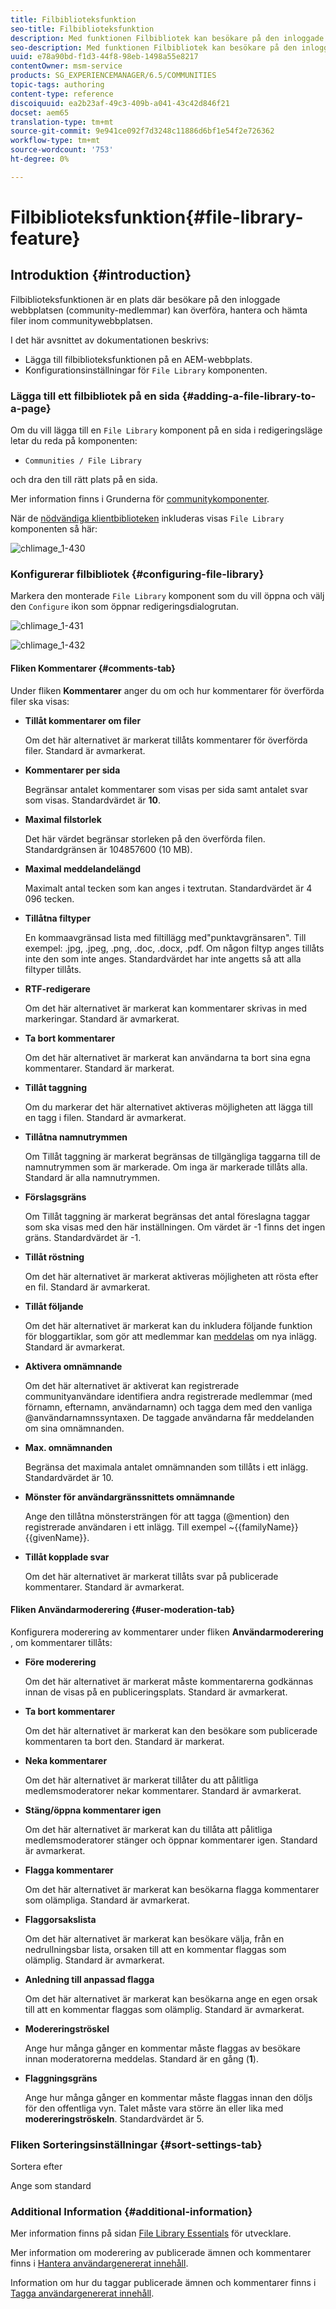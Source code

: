 ```yaml
---
title: Filbiblioteksfunktion
seo-title: Filbiblioteksfunktion
description: Med funktionen Filbibliotek kan besökare på den inloggade webbplatsen överföra, hantera och hämta filer
seo-description: Med funktionen Filbibliotek kan besökare på den inloggade webbplatsen överföra, hantera och hämta filer
uuid: e78a90bd-f1d3-44f8-98eb-1498a55e8217
contentOwner: msm-service
products: SG_EXPERIENCEMANAGER/6.5/COMMUNITIES
topic-tags: authoring
content-type: reference
discoiquuid: ea2b23af-49c3-409b-a041-43c42d846f21
docset: aem65
translation-type: tm+mt
source-git-commit: 9e941ce092f7d3248c11886d6bf1e54f2e726362
workflow-type: tm+mt
source-wordcount: '753'
ht-degree: 0%

---
```



# Filbiblioteksfunktion{#file-library-feature}

## Introduktion {#introduction}

Filbiblioteksfunktionen är en plats där besökare på den inloggade webbplatsen (community-medlemmar) kan överföra, hantera och hämta filer inom communitywebbplatsen.

I det här avsnittet av dokumentationen beskrivs:

* Lägga till filbiblioteksfunktionen på en AEM-webbplats.
* Konfigurationsinställningar för `File Library` komponenten.

### Lägga till ett filbibliotek på en sida {#adding-a-file-library-to-a-page}

Om du vill lägga till en `File Library` komponent på en sida i redigeringsläge letar du reda på komponenten:

* `Communities / File Library`

och dra den till rätt plats på en sida.

Mer information finns i Grunderna för [communitykomponenter](/help/communities/basics.md).

När de [nödvändiga klientbiblioteken](/help/communities/essentials-file-library.md#essentials-for-client-side) inkluderas visas `File Library` komponenten så här:

![chlimage_1-430](assets/chlimage_1-430.png)

### Konfigurerar filbibliotek {#configuring-file-library}

Markera den monterade `File Library` komponent som du vill öppna och välj den `Configure` ikon som öppnar redigeringsdialogrutan.

![chlimage_1-431](assets/chlimage_1-431.png)

![chlimage_1-432](assets/chlimage_1-432.png)

#### Fliken Kommentarer {#comments-tab}

Under fliken **Kommentarer** anger du om och hur kommentarer för överförda filer ska visas:

* **Tillåt kommentarer om filer**

   Om det här alternativet är markerat tillåts kommentarer för överförda filer. Standard är avmarkerat.

* **Kommentarer per sida**

   Begränsar antalet kommentarer som visas per sida samt antalet svar som visas. Standardvärdet är **10**.

* **Maximal filstorlek**

   Det här värdet begränsar storleken på den överförda filen. Standardgränsen är 104857600 (10 MB).

* **Maximal meddelandelängd**

   Maximalt antal tecken som kan anges i textrutan. Standardvärdet är 4 096 tecken.

* **Tillåtna filtyper**

   En kommaavgränsad lista med filtillägg med&quot;punktavgränsaren&quot;. Till exempel: .jpg, .jpeg, .png, .doc, .docx, .pdf. Om någon filtyp anges tillåts inte den som inte anges. Standardvärdet har inte angetts så att alla filtyper tillåts.

* **RTF-redigerare**

   Om det här alternativet är markerat kan kommentarer skrivas in med markeringar. Standard är avmarkerat.

* **Ta bort kommentarer**

   Om det här alternativet är markerat kan användarna ta bort sina egna kommentarer. Standard är markerat.

* **Tillåt taggning**

   Om du markerar det här alternativet aktiveras möjligheten att lägga till en tagg i filen. Standard är avmarkerat.

* **Tillåtna namnutrymmen**

   Om Tillåt taggning är markerat begränsas de tillgängliga taggarna till de namnutrymmen som är markerade. Om inga är markerade tillåts alla. Standard är alla namnutrymmen.

* **Förslagsgräns**

   Om Tillåt taggning är markerat begränsas det antal föreslagna taggar som ska visas med den här inställningen. Om värdet är -1 finns det ingen gräns. Standardvärdet är -1.

* **Tillåt röstning**

   Om det här alternativet är markerat aktiveras möjligheten att rösta efter en fil. Standard är avmarkerat.

* **Tillåt följande**

   Om det här alternativet är markerat kan du inkludera följande funktion för bloggartiklar, som gör att medlemmar kan [meddelas](/help/communities/notifications.md) om nya inlägg. Standard är avmarkerat.

* **Aktivera omnämnande**

   Om det här alternativet är aktiverat kan registrerade communityanvändare identifiera andra registrerade medlemmar (med förnamn, efternamn, användarnamn) och tagga dem med den vanliga @användarnamnssyntaxen. De taggade användarna får meddelanden om sina omnämnanden.

* **Max. omnämnanden**

   Begränsa det maximala antalet omnämnanden som tillåts i ett inlägg. Standardvärdet är 10.

* **Mönster för användargränssnittets omnämnande**

   Ange den tillåtna mönstersträngen för att tagga (@mention) den registrerade användaren i ett inlägg. Till exempel ~{{familyName}}{{givenName}}.

* **Tillåt kopplade svar**

   Om det här alternativet är markerat tillåts svar på publicerade kommentarer. Standard är avmarkerat.

#### Fliken Användarmoderering {#user-moderation-tab}

Konfigurera moderering av kommentarer under fliken **Användarmoderering** , om kommentarer tillåts:

* **Före moderering**

   Om det här alternativet är markerat måste kommentarerna godkännas innan de visas på en publiceringsplats. Standard är avmarkerat.

* **Ta bort kommentarer**

   Om det här alternativet är markerat kan den besökare som publicerade kommentaren ta bort den. Standard är markerat.

* **Neka kommentarer**

   Om det här alternativet är markerat tillåter du att pålitliga medlemsmoderatorer nekar kommentarer. Standard är avmarkerat.

* **Stäng/öppna kommentarer igen**

   Om det här alternativet är markerat kan du tillåta att pålitliga medlemsmoderatorer stänger och öppnar kommentarer igen. Standard är avmarkerat.

* **Flagga kommentarer**

   Om det här alternativet är markerat kan besökarna flagga kommentarer som olämpliga. Standard är avmarkerat.

* **Flaggorsakslista**

   Om det här alternativet är markerat kan besökare välja, från en nedrullningsbar lista, orsaken till att en kommentar flaggas som olämplig. Standard är avmarkerat.

* **Anledning till anpassad flagga**

   Om det här alternativet är markerat kan besökarna ange en egen orsak till att en kommentar flaggas som olämplig. Standard är avmarkerat.

* **Modereringströskel**

   Ange hur många gånger en kommentar måste flaggas av besökare innan moderatorerna meddelas. Standard är en gång (**1**).

* **Flaggningsgräns**

   Ange hur många gånger en kommentar måste flaggas innan den döljs för den offentliga vyn. Talet måste vara större än eller lika med **modereringströskeln**. Standardvärdet är 5.

### Fliken Sorteringsinställningar {#sort-settings-tab}

Sortera efter

Ange som standard

### Additional Information {#additional-information}

Mer information finns på sidan [File Library Essentials](/help/communities/essentials-file-library.md) för utvecklare.

Mer information om moderering av publicerade ämnen och kommentarer finns i [Hantera användargenererat innehåll](/help/communities/moderate-ugc.md).

Information om hur du taggar publicerade ämnen och kommentarer finns i [Tagga användargenererat innehåll](/help/communities/tag-ugc.md).
